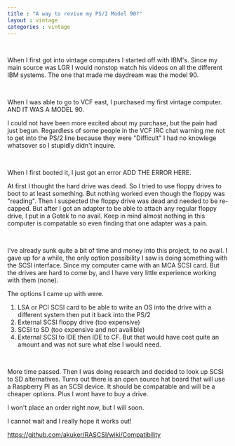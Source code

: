 ```yaml
---
title : "A way to revive my PS/2 Model 90?"
layout : vintage
categories : vintage
---
```

<br/>


When I first got into vintage computers I started off with IBM's. Since my main source was LGR I would nonstop watch his videos on all the different IBM systems. The one that made me daydream was the model 90.

<br />

When I was able to go to VCF east, I purchased my first vintage computer. AND IT WAS A MODEL 90.

I could not have been more excited about my purchase, but the pain had just begun. Regardless of some people in the VCF IRC chat warning me not to get into the PS/2 line because they were "Difficult" I had no knowlege whatsover so I stupidly didn't inquire.

<br />

When I first booted it, I just got an error ADD THE ERROR HERE.

At first I thought the hard drive was dead. So I tried to use floppy drives to boot to at least something. But nothing worked even though the floppy was "reading". Then I suspected the floppy drive was dead and needed to be re-capped. But after I got an adapter to be able to attach any regular floppy drive, I put in a Gotek to no avail. Keep in mind almost nothing in this computer is compatable so even finding that one adapter was a pain.

<br />

I've already sunk quite a bit of time and money into this project, to no avail. I gave up for a while, the only option possibility I saw is doing something with the SCSI interface. Since my computer came with an MCA SCSI card. But the drives are hard to come by, and I have very little experience working with them (none). 

The options I came up with were.

1. LSA or PCI SCSI card to be able to write an OS into the drive with a different system then put it back into the PS/2
2. External SCSI floppy drive (too expensive)
3. SCSI to SD (too expensive and not availible)
4. External SCSI to IDE then IDE to CF. But that would have cost quite an amount and was not sure what else I would need.

<br />

More time passed. Then I was doing research and decided to look up SCSI to SD alternatives. Turns out there is an open source hat board that will use a Raspberry PI as an SCSI device. It should be compatable and will be a cheaper options. Plus I wont have to buy a drive.

I won't place an order right now, but I will soon.

I cannot wait and I really hope it works out!

https://github.com/akuker/RASCSI/wiki/Compatibility

